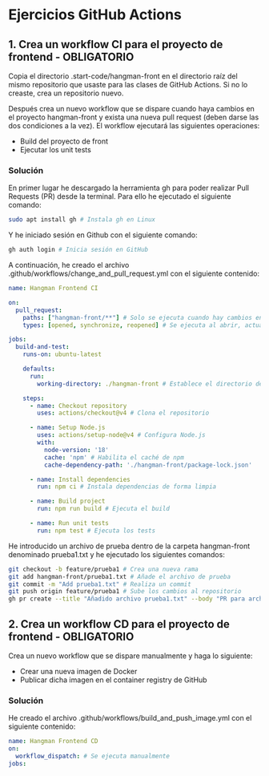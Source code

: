 # Ejercicios GitHub Actions
## 1. Crea un workflow CI para el proyecto de frontend - OBLIGATORIO
Copia el directorio .start-code/hangman-front en el directorio raíz del mismo repositorio que usaste para las clases de GitHub Actions. Si no lo creaste, crea un repositorio nuevo.

Después crea un nuevo workflow que se dispare cuando haya cambios en el proyecto hangman-front y exista una nueva pull request (deben darse las dos condiciones a la vez). El workflow ejecutará las siguientes operaciones:

- Build del proyecto de front
- Ejecutar los unit tests

### Solución
En primer lugar he descargado la herramienta gh para poder realizar Pull Requests (PR) desde la terminal. Para ello he ejecutado el siguiente comando:
```bash
sudo apt install gh # Instala gh en Linux
```

Y he iniciado sesión en Github con el siguiente comando:
```bash
gh auth login # Inicia sesión en GitHub
```

A continuación, he creado el archivo .github/workflows/change_and_pull_request.yml con el siguiente contenido:
```yaml
name: Hangman Frontend CI

on:
  pull_request:
    paths: ["hangman-front/**"] # Solo se ejecuta cuando hay cambios en esta carpeta
    types: [opened, synchronize, reopened] # Se ejecuta al abrir, actualizar o reabrir PRs

jobs:
  build-and-test:
    runs-on: ubuntu-latest

    defaults:
      run:
        working-directory: ./hangman-front # Establece el directorio de trabajo

    steps:
      - name: Checkout repository
        uses: actions/checkout@v4 # Clona el repositorio

      - name: Setup Node.js
        uses: actions/setup-node@v4 # Configura Node.js
        with:
          node-version: '18'
          cache: 'npm' # Habilita el caché de npm
          cache-dependency-path: './hangman-front/package-lock.json'

      - name: Install dependencies
        run: npm ci # Instala dependencias de forma limpia

      - name: Build project
        run: npm run build # Ejecuta el build

      - name: Run unit tests
        run: npm test # Ejecuta los tests
```

He introducido un archivo de prueba dentro de la carpeta hangman-front denominado prueba1.txt y he ejecutado los siguientes comandos:
```bash
git checkout -b feature/prueba1 # Crea una nueva rama
git add hangman-front/prueba1.txt # Añade el archivo de prueba
git commit -m "Add prueba1.txt" # Realiza un commit
git push origin feature/prueba1 # Sube los cambios al repositorio
gh pr create --title "Añadido archivo prueba1.txt" --body "PR para archivo prueba1.txt" # Crea una PR
```
## 2. Crea un workflow CD para el proyecto de frontend - OBLIGATORIO
Crea un nuevo workflow que se dispare manualmente y haga lo siguiente:

- Crear una nueva imagen de Docker
- Publicar dicha imagen en el container registry de GitHub

### Solución
He creado el archivo .github/workflows/build_and_push_image.yml con el siguiente contenido:
```yaml
name: Hangman Frontend CD
on:
  workflow_dispatch: # Se ejecuta manualmente
jobs:
